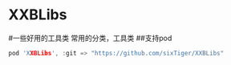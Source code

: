# XXBLibs
#一些好用的工具类
常用的分类，工具类
##支持pod
```c
pod 'XXBLibs', :git => "https://github.com/sixTiger/XXBLibs"
```
